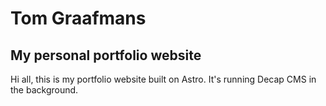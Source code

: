 # Tom Graafmans

## My personal portfolio website

Hi all, this is my portfolio website built on Astro. It's running Decap CMS in the background.